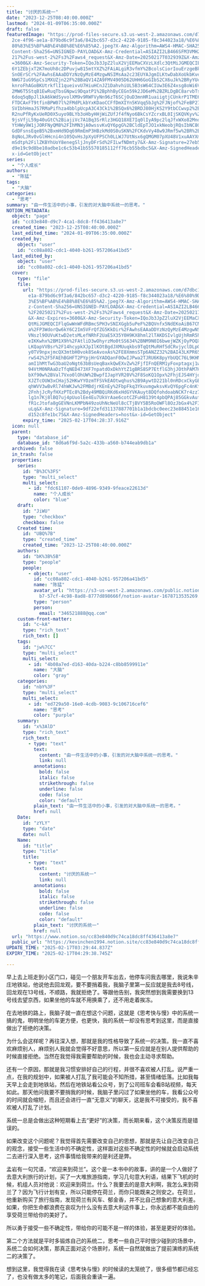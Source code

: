 ```yaml
---
title: "讨厌的系统一"
date: "2023-12-25T08:40:00.000Z"
lastmod: "2024-01-09T06:35:00.000Z"
draft: false
featuredImage: "https://prod-files-secure.s3.us-west-2.amazonaws.com/d7dbc101-8\
  2ce-4f96-ae1a-879bd6c9f3a6/842bc657-d3c2-4220-9185-f8c344023a18/%E6%80%9D%E8%\
  80%83%E5%BF%AB%E4%B8%8E%E6%85%A2.jpeg?X-Amz-Algorithm=AWS4-HMAC-SHA256&X-Amz-\
  Content-Sha256=UNSIGNED-PAYLOAD&X-Amz-Credential=ASIAZI2LB466SFM3VMH2%2F20250\
  217%2Fus-west-2%2Fs3%2Faws4_request&X-Amz-Date=20250217T032939Z&X-Amz-Expires\
  =3600&X-Amz-Security-Token=IQoJb3JpZ2luX2VjEEMaCXVzLXdlc3QtMiJGMEQCIET6P0d8lN\
  6Y1ZEbjxT2K7moUh8c2DPuvjw815mtYXZ%2FAiALgiR3vfmY%2BcolsCiorIouErzgeBkcQrO1nnI\
  SnOErSCr%2FAwhsEAAaDDYzNzQyMzE4MzgwNSIMsAa2c23EUYAJgmILKtwDabXoUkbKvea8osZ3Y1\
  NWG7IuG9SpCs1MXUZjn22F%2BBaQV14ZA9FMV4905D62UHH6GoGIbS2CX6uJk%2BRyYUc1pne0QOZ\
  knroFhAGoBKUtrkflI1queivvU7HiuHCnJZ1DahvhiUL5B3sW64CIUw3E6Z4xsg8oWi6VycahThYT\
  2MW6T5StqB1EwRuqTbsGNpwi9DqatP1%2BphhByCEGn59k2JD6eM%2BZRLDgBC8arvbTsYZ7rBTqZ\
  6doq5qBpJl1kA6kWdSyvolXM9v9RWFVyNn96zT6SCjOuD3mnHR1uaiigtjCUnkrP1TME6Qqa3E%2B\
  FTDCAxFT9tfinBPW07l%2FMdPLkbYxKDaoCCFfDmXIYn5KVqq5bJg%2FJNjof%2FeBP27zNqyMcRu\
  SVIbhHmaJS7RMaPifhza4bblpUcpA3C43Ck1%2BSQx6%2BRDJ80HjKS2Y9tbCCwvp2%2B2fmB3juG\
  R2nuPfRyKxUeRD0X5uyo9BLYb3oHbyHHjWiZUfJf4fNyo6BkCsYZcrxBL0IjSKQVKyv%2FZ5eRt2Z\
  9jsVfjL59p40uGtC%2BiajiVc7A1Bq3SrRlz3HGQ18XE7Iq0lIyA9pc2lqJfxWXo82MnoyPzF81ZP\
  YtHWy9W1jJORFNyQM8%2FIhMN3jA0wssvKvQY6pgG%2BCldEpTJO1xkNeobjRQsIbNC8GNQxfz%2F\
  GdDFsnsEqeB5%2BxmHd9Dq69RmEmP3HBzkMd0S0uSKN%2FCKdvVy48w9JRmf5w%2BR%2BXvRNptOd\
  8qNoLJRv0vGlHHcni4n105QvHsJpXyUFPSCh0LLWJ7UtNsx6gQMGM07pXU48V1xuAAYXmKFjNiGR7\
  mSdtp%2FilZKBYhUoY8enegSljJnyDFrSd%2FILwfNDmty7&X-Amz-Signature=27eb5b13b81c5\
  d9e19c9d8be10adbe1c6c53b41b55570185112ff76cb55bdbc5&X-Amz-SignedHeaders=host&\
  x-id=GetObject"
series:
  - "个人成长"
authors:
  - "陈猛"
tags:
  - "大脑"
categories:
  - "思考"
summary: "由一件生活中的小事，引发的对大脑中系统一的思考。"
NOTION_METADATA:
  object: "page"
  id: "cc83e840-d9c7-4ca1-8dc8-ff436413a8e7"
  created_time: "2023-12-25T08:40:00.000Z"
  last_edited_time: "2024-01-09T06:35:00.000Z"
  created_by:
    object: "user"
    id: "cc08a802-cdc1-4040-b261-957206a41bd5"
  last_edited_by:
    object: "user"
    id: "cc08a802-cdc1-4040-b261-957206a41bd5"
  cover:
    type: "file"
    file:
      url: "https://prod-files-secure.s3.us-west-2.amazonaws.com/d7dbc101-82ce-4f96-a\
        e1a-879bd6c9f3a6/842bc657-d3c2-4220-9185-f8c344023a18/%E6%80%9D%E8%80%8\
        3%E5%BF%AB%E4%B8%8E%E6%85%A2.jpeg?X-Amz-Algorithm=AWS4-HMAC-SHA256&X-Am\
        z-Content-Sha256=UNSIGNED-PAYLOAD&X-Amz-Credential=ASIAZI2LB466QYMZJ35O\
        %2F20250217%2Fus-west-2%2Fs3%2Faws4_request&X-Amz-Date=20250217T032837Z\
        &X-Amz-Expires=3600&X-Amz-Security-Token=IQoJb3JpZ2luX2VjEEMaCXVzLXdlc3\
        QtMiJGMEQCIFlqGwWnWFdRBmcSPH3vSNIXGgb5uPeF%2BQVnfx5NdEKoAiB67CNOPH1OAuv\
        a%2FP3WdorQw6kY6C2Im5VFrQfZG5KkDir%2FAwhsEAAaDDYzNzQyMzE4MzgwNSIMYoZb1E\
        VNszl9OUVuKtwD2etsMLefNRhF2UaE5X35Y0H9KX8hml2lTAKDSIvlgUjhRmR5hFIGT%2BT\
        eIKKwhx%2BM1X9h%2FAtliD3wOhyrzMo0tSS634%2BNM9N0I6bwejWZKjOyPOQXnvMpaT8N\
        LKQapVVBsr%2F14hcypkXJpIlKOtBgdJXMUuqkbs9TqQtMuRHf5dCRvjyclDLpONX%2BzEZ\
        y0TV9npxjmcQX3mtbH0vok8SeAvoxAs%2FE8XmmsSTp6ANZZ32%2BAI43LKPR65jUtnnBaY\
        rwS42%2F5FAEhBGHFT2PYpjHrGYADQanF0OwIJPwa2TJRU6K8pyYbUQC76L9KHNyUyy7OT9\
        amI1hMtTwG3baU2oNgt63bBsUeqBaxkQwEXvZw%2FjfIFnQERM1yFoxptagxj1w1KkRmQ2F\
        94VtM0NRAaDzTfqNED473XF7npatdOxDkhYtZ1gBRS8SP7EtflG3hjJOthPAM7HCSWl466W\
        bXf90w%2BVal7Vxo0lOhUW%2BwpfIJapYVR20V%2F8SoKQ1Opx%2FhjEJS4HYjqWUkP%2FS\
        XJZTcOUW3xCHaj52HKwYYOzmTFSVkEAOtwqhus%2B9AywtD221bl0nRDcxCkyGBrzBRwH10\
        qhWVV3wBvRl74hWKJw%2FMBdjrKEnEy%2FbpFkq3YkuvmgwksvKvQY6pgFc4nKfXYS3uf0%\
        2FnhjJcRyfHXzPTEc8%2Bdy49MBQiRKd6xHdGYVKAuyt8DQfohdoabNCK7r4zz7Ij%2FcQ4\
        lg1n7Kj8lBQ7uj4pUuolEe4Eu7UkVrAae6cotCZFuH8139t4pbQPAj85GGkvAufZeDnyKbm\
        fR1cJtofa8gGEVNnLKMPbN49zoUhNcNeUl8cCTjBVY5B5RoOWFl8OzJbGx4%2FIuSoRD3lR\
        uLq&X-Amz-Signature=9df22efd31137887701b1a1bdcbc0eec23e88451e1634ae1687\
        d152c8fe1bc75&X-Amz-SignedHeaders=host&x-id=GetObject"
      expiry_time: "2025-02-17T04:28:37.916Z"
  icon: null
  parent:
    type: "database_id"
    database_id: "8d6a6f9d-5a2c-433b-a560-b744eab9db1a"
  archived: false
  in_trash: false
  properties:
    series:
      id: "B%3C%3FS"
      type: "multi_select"
      multi_select:
        - id: "fdc61107-0de9-4896-9349-9feace22613d"
          name: "个人成长"
          color: "blue"
    draft:
      id: "JiWU"
      type: "checkbox"
      checkbox: false
    Created time:
      id: "UBQ%7B"
      type: "created_time"
      created_time: "2023-12-25T08:40:00.000Z"
    authors:
      id: "bK%3B%5B"
      type: "people"
      people:
        - object: "user"
          id: "cc08a802-cdc1-4040-b261-957206a41bd5"
          name: "陈猛"
          avatar_url: "https://s3-us-west-2.amazonaws.com/public.notion-static.com/775523\
            b7-57cf-4c98-8ad8-8777d898666f/notion-avatar-1678713535269.png"
          type: "person"
          person:
            email: "346521888@qq.com"
    custom-front-matter:
      id: "c~kA"
      type: "rich_text"
      rich_text: []
    tags:
      id: "jw%7CC"
      type: "multi_select"
      multi_select:
        - id: "4b08a7ed-d163-40da-b224-c8bb8599911e"
          name: "大脑"
          color: "gray"
    categories:
      id: "nbY%3F"
      type: "multi_select"
      multi_select:
        - id: "ed729a50-16e0-4cdb-9083-9c106716cef6"
          name: "思考"
          color: "purple"
    summary:
      id: "x%3AlD"
      type: "rich_text"
      rich_text:
        - type: "text"
          text:
            content: "由一件生活中的小事，引发的对大脑中系统一的思考。"
            link: null
          annotations:
            bold: false
            italic: false
            strikethrough: false
            underline: false
            code: false
            color: "default"
          plain_text: "由一件生活中的小事，引发的对大脑中系统一的思考。"
          href: null
    Date:
      id: "zYLY"
      type: "date"
      date: null
    Name:
      id: "title"
      type: "title"
      title:
        - type: "text"
          text:
            content: "讨厌的系统一"
            link: null
          annotations:
            bold: false
            italic: false
            strikethrough: false
            underline: false
            code: false
            color: "default"
          plain_text: "讨厌的系统一"
          href: null
  url: "https://www.notion.so/cc83e840d9c74ca18dc8ff436413a8e7"
  public_url: "https://kevinchen1994.notion.site/cc83e840d9c74ca18dc8ff436413a8e7"
UPDATE_TIME: "2025-02-17T03:29:44.837Z"
EXPIRY_TIME: "2025-02-17T04:29:38.745Z"

---
```

<link rel="stylesheet" href="https://cdn.jsdelivr.net/npm/katex@0.16.2/dist/katex.min.css" integrity="sha384-bYdxxUwYipFNohQlHt0bjN/LCpueqWz13HufFEV1SUatKs1cm4L6fFgCi1jT643X" crossorigin="anonymous">


早上去上班走到小区门口，碰见一个朋友开车出去，他停车问我去哪里，我说朱辛庄地铁站，他说他去回龙观，要不要捎着我，我脑子里第一反应就是我去8号线，回龙观在13号线，不顺路，我就拒绝了。等跟他告别，我突然想到我需要换到13号线去望京西，如果坐他的车就不用换乘了，还不用走着挨冻。


在去地铁的路上，我脑子就一直在想这个问题，这就是《思考快与慢》中的系统一搞的鬼，明明坐他的车更方便，也更快，我的系统一却没有思考到这里，而是直接做出了拒绝的决策。


为什么会这样呢？再往深入想，那就是我的性格导致了系统一的决策。我一直不喜欢麻烦别人，麻烦别人我就会觉得不好意思，所以第一反应就是在别人提供帮助的时候直接拒绝。当然在我觉得我需要帮助的时候，我也会主动寻求帮助。


还有一个原因，那就是我习惯安排好自己的行程，并很不喜欢被人打乱。说严重一点，在我的规划中，如果被人打乱了我可能会不知所措，甚至情绪低落。比如我每天早上会走到地铁站，然后在地铁站看公众号，到了公司班车会看B站视频，每天如此。那天他问我要不要捎我的时候，我脑子里闪过了如果坐他的车，我看公众号的时间就会缩短，而且还会进行一直“无意义”的聊天，这是我不可接受的，我不喜欢被人打乱了计划。


系统一总是会做出这种短期看上去“更好”的决策，而长期来看，这个决策反而是错误的。


如果改变这个问题呢？我觉得首先需要改变自己的思想，那就是先让自己改变自己的观念，接受一些生活中的不确定性，这样面对这些不确定性的时候就会启动系统二去进行深入思考，这件事情给我带来的是利还是弊。


孟岩有一句咒语，“欢迎来到荷兰”。这个是一本书中的故事，讲的是一个人做好了去意大利旅行的计划，买了一大堆旅游指南，学习几句意大利语，结果下飞机的时候，机组人员对他说：欢迎来到荷兰。什么？我要去的是意大利啊，我怎么来到荷兰了？因为飞行计划有变，所以只能停在荷兰，而你只能既来之则安之。在荷兰，他重新购买了旅行指南，发现荷兰有风车、郁金香，并不比自己想象的意大利差。如果，你把生命都浪费在哀叹为什么没有去意大利这件事上，你永远都不能自由的享受荷兰带给你的美好了。


所以勇于接受一些不确定性，带给你的可能不是一样的体验，甚至是更好的体验。


第二个方法就是平时多锻炼自己的系统二，思考一些自己平时很少碰到的场景中，系统二会如何决策，那真正面对这个场景时，系统一自然就做出了提前演练的系统二的决策了。


想到这里，我觉得我在读《思考快与慢》的时候读的太笼统了，很多细节都已经忘了，也没有做太多的笔记，后面我会重读一遍。

